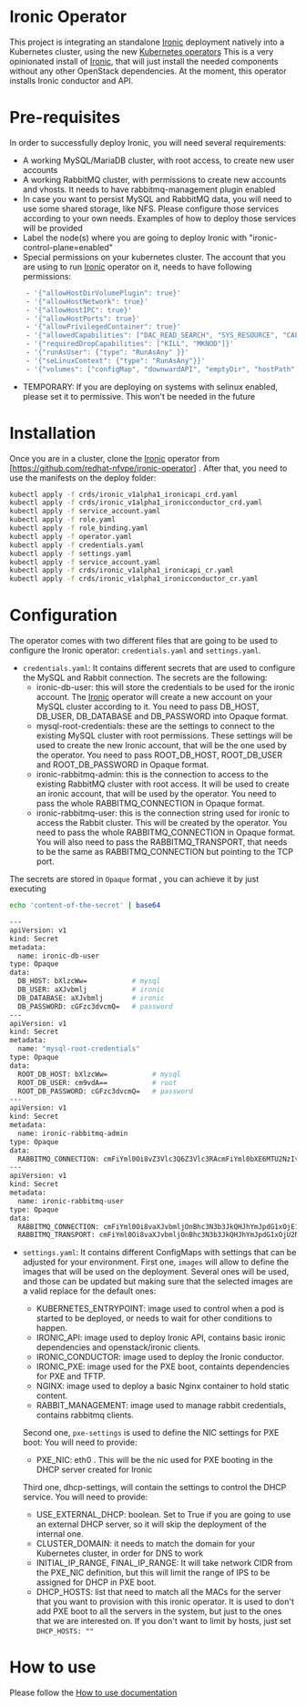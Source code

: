 # Ironic Operator

This project is integrating an standalone [Ironic] deployment natively into a Kubernetes cluster, using the new [Kubernetes operators]
This is a very opinionated install of [Ironic], that will just install the needed components without any other OpenStack dependencies.
At the moment, this operator installs Ironic conductor and API.

# Pre-requisites
In order to successfully deploy Ironic, you will need several requirements:
 - A working MySQL/MariaDB cluster, with root access, to create new user accounts
 - A working RabbitMQ cluster, with permissions to create new accounts and vhosts. It needs to have rabbitmq-management plugin enabled
 - In case you want to persist MySQL and RabbitMQ data, you will need to use some shared storage, like NFS. Please configure those services according to your own needs. Examples of how to deploy those services will be provided
 - Label the node(s) where you are going to deploy Ironic with "ironic-control-plane=enabled"
 - Special permissions on your kubernetes cluster. The account that you are using to run [Ironic] operator on it, needs to have following permissions:

```sh
    - '{"allowHostDirVolumePlugin": true}'
    - '{"allowHostNetwork": true}'
    - '{"allowHostIPC": true}'
    - '{"allowHostPorts": true}'
    - '{"allowPrivilegedContainer": true}'
    - '{"allowedCapabilities": ["DAC_READ_SEARCH", "SYS_RESOURCE", "CAP_NET_RAW", "CAP_NET_ADMIN"]}'
    - '{"requiredDropCapabilities": ["KILL", "MKNOD"]}'
    - '{"runAsUser": {"type": "RunAsAny" }}'
    - '{"seLinuxContext": {"type": "RunAsAny"}}'
    - '{"volumes": ["configMap", "downwardAPI", "emptyDir", "hostPath", "persistentVolumeClaim", "projected", "secret", "nfs"]}'
 ```
  - TEMPORARY: If you are deploying on systems with selinux enabled, please set it to permissive. This won't be needed in the future

# Installation
Once you are in a cluster, clone the [Ironic] operator from [https://github.com/redhat-nfvpe/ironic-operator] . After that, you need to use the manifests on the deploy folder:

```sh
kubectl apply -f crds/ironic_v1alpha1_ironicapi_crd.yaml
kubectl apply -f crds/ironic_v1alpha1_ironicconductor_crd.yaml
kubectl apply -f service_account.yaml
kubectl apply -f role.yaml
kubectl apply -f role_binding.yaml
kubectl apply -f operator.yaml
kubectl apply -f credentials.yaml
kubectl apply -f settings.yaml
kubectl apply -f service_account.yaml
kubectl apply -f crds/ironic_v1alpha1_ironicapi_cr.yaml
kubectl apply -f crds/ironic_v1alpha1_ironicconductor_cr.yaml
```

# Configuration
The operator comes with two different files that are going to be used to configure the Ironic operator: `credentials.yaml` and `settings.yaml`.

* `credentials.yaml`: It contains different secrets that are used to configure the MySQL and Rabbit connection. The secrets are the following:
  - ironic-db-user: this will store the credentials to be used for the ironic account. The [Ironic] operator will create a new account on your MySQL cluster according to it. You need to pass DB_HOST, DB_USER, DB_DATABASE and DB_PASSWORD into Opaque format.
  - mysql-root-credentials: these are the settings to connect to the existing MySQL cluster with root permissions. These settings will be used to create the new Ironic account, that will be the one used by the operator. You need to pass ROOT_DB_HOST, ROOT_DB_USER and ROOT_DB_PASSWORD in Opaque format.
  - ironic-rabbitmq-admin: this is the connection to access to the existing RabbitMQ cluster with root access. It will be used to create an ironic account, that will be used by the operator. You need to pass the whole RABBITMQ_CONNECTION in Opaque format.
  - ironic-rabbitmq-user: this is the connection string used for ironic to access the Rabbit cluster. This will be created by the operator. You need to pass the whole RABBITMQ_CONNECTION in Opaque format. You will also need to pass the RABBITMQ_TRANSPORT, that needs to be the same as RABBITMQ_CONNECTION but pointing to the TCP port.

The secrets are stored in `Opaque` format , you can achieve it by just executing
```sh
echo 'content-of-the-secret' | base64
```

```sh
---
apiVersion: v1
kind: Secret
metadata:
  name: ironic-db-user
type: Opaque
data:
  DB_HOST: bXlzcWw=           # mysql
  DB_USER: aXJvbmlj           # ironic
  DB_DATABASE: aXJvbmlj       # ironic
  DB_PASSWORD: cGFzc3dvcmQ=   # password
---
apiVersion: v1
kind: Secret
metadata:
  name: "mysql-root-credentials"
type: Opaque
data:
  ROOT_DB_HOST: bXlzcWw=           # mysql
  ROOT_DB_USER: cm9vdA==           # root
  ROOT_DB_PASSWORD: cGFzc3dvcmQ=   # password
---
apiVersion: v1
kind: Secret
metadata:
  name: ironic-rabbitmq-admin
type: Opaque
data:
  RABBITMQ_CONNECTION: cmFiYml0Oi8vZ3Vlc3Q6Z3Vlc3RAcmFiYml0bXE6MTU2NzIvaXJvbmlj  # rabbit://guest:guest@rabbitmq:15672/ironic
---
apiVersion: v1
kind: Secret
metadata:
  name: ironic-rabbitmq-user
type: Opaque
data:
  RABBITMQ_CONNECTION: cmFiYml0Oi8vaXJvbmljOnBhc3N3b3JkQHJhYmJpdG1xOjE1NjcyL2lyb25pYw==  # rabbit://ironic:password@rabbitmq:15672/ironic
  RABBITMQ_TRANSPORT: cmFiYml0Oi8vaXJvbmljOnBhc3N3b3JkQHJhYmJpdG1xOjU2NzIvaXJvbmljCg==  # rabbit://ironic:password@rabbitmq:5672/ironic
```
* `settings.yaml`: It contains different ConfigMaps with settings that can be adjusted for your environment. First one, `images` will allow to define the images that will be used on the deployment. Several ones will be used, and those can be updated but making sure that the selected images are a valid replace for the default ones:
  - KUBERNETES_ENTRYPOINT: image used to control when a pod is started to be deployed, or needs to wait for other conditions to happen.
  - IRONIC_API: image used to deploy Ironic API, contains basic ironic dependencies and openstack/ironic clients.
  - IRONIC_CONDUCTOR: image used to deploy the Ironic conductor.
  - IRONIC_PXE: image used for the PXE boot, containts dependencies for PXE and TFTP.
  - NGINX: image used to deploy a basic Nginx container to hold static content.
  - RABBIT_MANAGEMENT: image used to manage rabbit credentials, contains rabbitmq clients.

  Second one, `pxe-settings` is used to define the NIC settings for PXE boot: You will need to provide:
  - PXE_NIC: eth0 . This will be the nic used for PXE booting in the DHCP server created for Ironic

  Third one, dhcp-settings, will contain the settings to control the DHCP service. You will need to provide:
  - USE_EXTERNAL_DHCP: boolean. Set to True if you are going to use an external DHCP server, so it will skip the deployment of the internal one.
  - CLUSTER_DOMAIN: it needs to match the domain for your Kubernetes cluster, in order for DNS to work
  - INITIAL_IP_RANGE, FINAL_IP_RANGE: It will take network CIDR from the PXE_NIC definition, but this will limit the range of IPS to be assigned for DHCP in PXE boot.
  - DHCP_HOSTS: list that need to match all the MACs for the server that you want to provision with this ironic operator. It is used to don't add PXE boot to all the servers in the system, but just to the ones that we are interested on. If you don't want to limit by hosts, just set `DHCP_HOSTS: ""`

# How to use

Please follow the [How to use documentation]

[Ironic]: <https://wiki.openstack.org/wiki/Ironic>
[Kubernetes operators]: <https://github.com/operator-framework/operator-sdk>
[https://github.com/redhat-nfvpe/ironic-operator]: <https://github.com/redhat-nfvpe/ironic-operator>
[How to use documentation]: <./docs/how-to-use.md>
